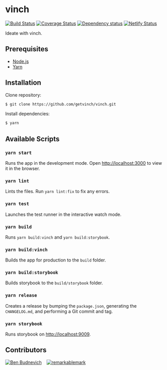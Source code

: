 # vinch

[![Build Status](https://travis-ci.org/getvinch/vinch.svg?branch=master)](https://travis-ci.org/getvinch/vinch)
[![Coverage Status](https://coveralls.io/repos/github/getvinch/vinch/badge.svg?branch=master)](https://coveralls.io/github/getvinch/vinch?branch=master)
[![Dependency status](https://david-dm.org/getvinch/vinch.svg)](https://david-dm.org/getvinch/vinch)
[![Netlify Status](https://api.netlify.com/api/v1/badges/986629ff-987f-4ef0-b373-6767a4e5a79e/deploy-status)](https://app.netlify.com/sites/vinch/deploys)

Ideate with vinch.

## Prerequisites

- [Node.js](https://nodejs.org/en/download/)
- [Yarn](https://yarnpkg.com/lang/en/docs/install/)

## Installation

Clone repository:

```sh
$ git clone https://github.com/getvinch/vinch.git
```

Install dependencies:

```sh
$ yarn
```

## Available Scripts

### `yarn start`

Runs the app in the development mode.
Open [http://localhost:3000](http://localhost:3000) to view it in the browser.

### `yarn lint`

Lints the files. Run `yarn lint:fix` to fix any errors.

### `yarn test`

Launches the test runner in the interactive watch mode.

### `yarn build`

Runs `yarn build:vinch` and `yarn build:storybook`.

### `yarn build:vinch`

Builds the app for production to the `build` folder.

### `yarn build:storybook`

Builds storybook to the `build/storybook` folder.

### `yarn release`

Creates a release by bumping the `package.json`, generating the `CHANGELOG.md`, and performing a Git commit and tag.

### `yarn storybook`

Runs storybook on [http://localhost:9009](http://localhost:9009).

## Contributors

[![Ben Budnevich](https://avatars.githubusercontent.com/u/2293095?s=50)](https://github.com/benox3) &nbsp;&nbsp;
[![remarkablemark](https://avatars.githubusercontent.com/u/10594555?s=50)](https://github.com/remarkablemark)
